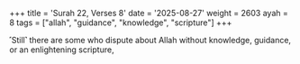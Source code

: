 +++
title = 'Surah 22, Verses 8'
date = '2025-08-27'
weight = 2603
ayah = 8
tags = ["allah", "guidance", "knowledge", "scripture"]
+++

˹Still˺ there are some who dispute about Allah without knowledge, guidance, or an enlightening scripture,